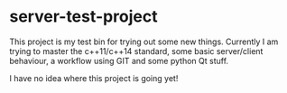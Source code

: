 # server-test-project

This project is my test bin for trying out some new things. Currently I am trying to master the c++11/c++14 standard, some basic server/client behaviour, a workflow using GIT and some python Qt stuff.

I have no idea where this project is going yet!